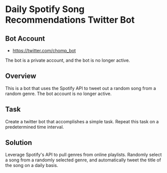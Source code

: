 # Daily Spotify Song Recommendations Twitter Bot


## Bot Account

* https://twitter.com/chomp_bot

The bot is a private account, and the bot is no longer active.


## Overview

This is a bot that uses the Spotify API to tweet out a random song from a random genre. The bot account is no longer active.

## Task

Create a twitter bot that accomplishes a simple task. Repeat this task on a predetermined time interval.

## Solution

Leverage Spotify's API to pull genres from online playlists. Randomly select a song from a randomly selected genre, and automatically tweet the title of the song on a daily basis.
